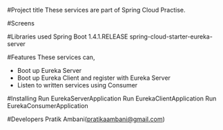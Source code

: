 #Project title
These services are part of Spring Cloud Practise.

#Screens

#Libraries used
Spring Boot 1.4.1.RELEASE
spring-cloud-starter-eureka-server

#Features
These services can,
 - Boot up Eureka Server
 - Boot up Eureka Client and register with Eureka Server
 - Listen to written services using Consumer

#Installing
Run EurekaServerApplication
Run EurekaClientApplication
Run EurekaConsumerApplication

#Developers
Pratik Ambani(pratikaambani@gmail.com)